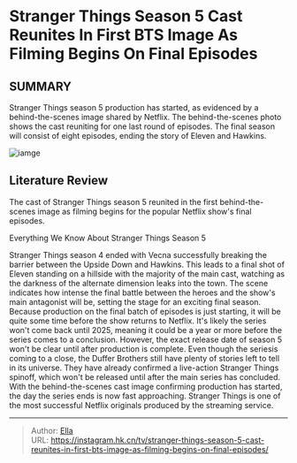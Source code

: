 # Stranger Things Season 5 Cast Reunites In First BTS Image As Filming Begins On Final Episodes


## SUMMARY 


 Stranger Things season 5 production has started, as evidenced by a behind-the-scenes image shared by Netflix. 
 The behind-the-scenes photo shows the cast reuniting for one last round of episodes. 
 The final season will consist of eight episodes, ending the story of Eleven and Hawkins. 

![iamge]()

## Literature Review
The cast of Stranger Things season 5 reunited in the first behind-the-scenes image as filming begins for the popular Netflix show&#39;s final episodes.

 Everything We Know About Stranger Things Season 5 
        

Stranger Things season 4 ended with Vecna successfully breaking the barrier between the Upside Down and Hawkins. This leads to a final shot of Eleven standing on a hillside with the majority of the main cast, watching as the darkness of the alternate dimension leaks into the town. The scene indicates how intense the final battle between the heroes and the show&#39;s main antagonist will be, setting the stage for an exciting final season.
Because production on the final batch of episodes is just starting, it will be quite some time before the show returns to Netflix. It&#39;s likely the series won&#39;t come back until 2025, meaning it could be a year or more before the series comes to a conclusion. However, the exact release date of season 5 won&#39;t be clear until after production is complete.
Even though the seriesis coming to a close, the Duffer Brothers still have plenty of stories left to tell in its universe. They have already confirmed a live-action Stranger Things spinoff, which won&#39;t be released until after the main series has concluded. With the behind-the-scenes cast image confirming production has started, the day the series ends is now fast approaching.
Stranger Things is one of the most successful Netflix originals produced by the streaming service. 



---

> Author: [Ella](https://instagram.hk.cn/)  
> URL: https://instagram.hk.cn/tv/stranger-things-season-5-cast-reunites-in-first-bts-image-as-filming-begins-on-final-episodes/  

